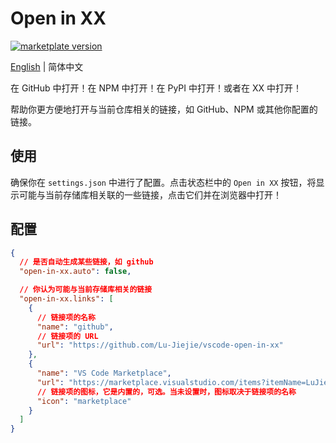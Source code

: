 # Open in XX

[![marketplate version][marketplace-version-badge]][marketplace-version-href]

[English](./README.md) | 简体中文

在 GitHub 中打开！在 NPM 中打开！在 PyPI 中打开！或者在 XX 中打开！

帮助你更方便地打开与当前仓库相关的链接，如 GitHub、NPM 或其他你配置的链接。

## 使用

确保你在 `settings.json` 中进行了配置。点击状态栏中的 `Open in XX` 按钮，将显示可能与当前存储库相关联的一些链接，点击它们并在浏览器中打开！

## 配置

```json
{
  // 是否自动生成某些链接，如 github
  "open-in-xx.auto": false,

  // 你认为可能与当前存储库相关的链接
  "open-in-xx.links": [
    {
      // 链接项的名称
      "name": "github",
      // 链接项的 URL
      "url": "https://github.com/Lu-Jiejie/vscode-open-in-xx"
    },
    {
      "name": "VS Code Marketplace",
      "url": "https://marketplace.visualstudio.com/items?itemName=LuJiejie.open-in-xx",
      // 链接项的图标，它是内置的，可选。当未设置时，图标取决于链接项的名称
      "icon": "marketplace"
    }
  ]
}
```

<!-- Badge -->
[marketplace-version-badge]: https://img.shields.io/visual-studio-marketplace/v/LuJiejie.open-in-xx?color=ddd&labelColor=444&logo=visualstudiocode&label=VS%20Code%20Marketplace
[marketplace-version-href]: https://marketplace.visualstudio.com/items?itemName=LuJiejie.open-in-xx
